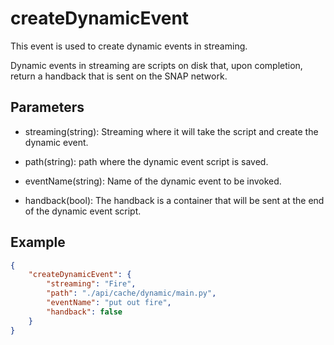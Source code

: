 # createDynamicEvent

This event is used to create dynamic events in streaming.

Dynamic events in streaming are scripts on disk that, upon completion, return a handback that is sent on the SNAP network.


## Parameters

- streaming(string): Streaming where it will take the script and create the dynamic event.

- path(string): path where the dynamic event script is saved.

- eventName(string): Name of the dynamic event to be invoked.

- handback(bool): The handback is a container that will be sent at the end of the dynamic event script.

## Example

```json
{
    "createDynamicEvent": {
        "streaming": "Fire",
        "path": "./api/cache/dynamic/main.py",
        "eventName": "put out fire",
        "handback": false
    }
}
```
